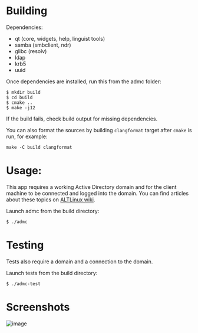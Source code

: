 
# Building

Dependencies:
* qt (core, widgets, help, linguist tools)
* samba (smbclient, ndr)
* glibc (resolv)
* ldap
* krb5
* uuid

Once dependencies are installed, run this from the admc folder:
```
$ mkdir build
$ cd build
$ cmake ..
$ make -j12
```

If the build fails, check build output for missing dependencies.

You can also format the sources by building `clangformat`
target after `cmake` is run, for example:

```
make -C build clangformat
```

# Usage:

This app requires a working Active Directory domain and for the client machine to be connected and logged into the domain. You can find articles about these topics on [ALTLinux wiki](https://www.altlinux.org/%D0%94%D0%BE%D0%BC%D0%B5%D0%BD).

Launch admc from the build directory:
```
$ ./admc
```

# Testing

Tests also require a domain and a connection to the domain.

Launch tests from the build directory:
```
$ ./admc-test
```

# Screenshots

![image](https://i.imgur.com/GuRmwnq.png)
